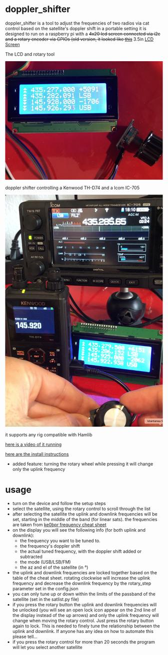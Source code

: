 # doppler_shifter 


doppler_shifter is a tool to adjust the frequencies of two radios via cat control based on the satellite's doppler shift in a portable setting
it is designed to run on a raspberry pi with a ~~4x20 lcd screen connected via i2c and a rotary encoder via GPIOs (old version, it looked like [this]()~~ 3.5in [LCD Screen](http://www.lcdwiki.com/3.5inch_RPi_Display)  

The LCD and rotary tool

![lcd and rotary tool](./lcd.jpg?raw=true "lcd and rotary tool")

doppler shifter controlling a Kenwood TH-D74 and a Icom IC-705

![running](./image1.png?raw=true "running")


it supports any rig compatible with Hamlib

[here is a video of it running](https://youtu.be/zTdj3pQJ4dA)

[here are the install instructions](https://github.com/giordyb/doppler_shifter/blob/5015b8ee5b41cb8cf3b3a181e51b40ee519a29c2/install.md)

* added feature: turning the rotary wheel while pressing it will change only the uplink frequency



# usage

* turn on the device and follow the setup steps
* select the satellite, using the rotary control to scroll through the list
* after selecting the satellite the uplink and downlink frequencies will be set, starting in the middle of the band (for linear sats). the frequencies are taken from [ke0bpr frequency cheat sheet](https://ke0pbr.wordpress.com/2018/12/31/my-frequency-cheat-sheet/)
* on the display you will see the following info (for both uplink and downlink):
    * the frequency you want to be tuned to.
    * the frequency's doppler shift
    * the actual tuned frequency, with the doppler shift added or subtracted
    * the mode (USB/LSB/FM)
    * the az and el of the satellite (in °)
* the uplink and downlink frequencies are locked together based on the table of the cheat sheet. rotating clockwise will increase the uplink frequency and decrease the downlink frequency by the rotary_step parameter set in the config.json
* you can only tune up or down within the limits of the passband of the satellite (set in the satlist.py file)
* if you press the rotary button the uplink and downlink frequencies will be unlocked (you will see an open lock icon appear on the 2nd line of the display instead of the up arrows) and only the uplink frequency will change when moving the rotary control. Just press the rotary button again to lock. This is needed to finely tune the relationship between the uplink and downlink. If anyone has any idea on how to automate this please tell...
* if you press the rotary control for more than 20 seconds the program will let you select another satellite